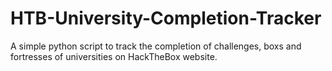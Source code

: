 # HTB-University-Completion-Tracker
A simple python script to track the completion of challenges, boxs and fortresses of universities on HackTheBox website.
